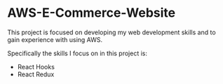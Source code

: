# AWS-E-Commerce-Website

This project is focused on developing my web development skills and to gain experience with using AWS.

Specifically the skills I focus on in this project is:
* React Hooks
* React Redux
